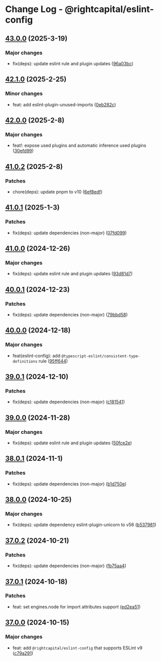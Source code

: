 # Change Log - @rightcapital/eslint-config

<!-- This log was last generated on Wed, 19 Mar 2025 08:41:59 GMT and should not be manually modified. -->

<!-- Start content -->

## [43.0.0](https://github.com/RightCapitalHQ/frontend-style-guide/tree/%40rightcapital%2Feslint-config_v43.0.0) (2025-3-19)

### Major changes

- fix(deps): update eslint rule and plugin updates ([96a03bc](https://github.com/RightCapitalHQ/frontend-style-guide/commit/96a03bce197dfd0c30563cc8423f692562e971f7))

## [42.1.0](https://github.com/RightCapitalHQ/frontend-style-guide/tree/%40rightcapital%2Feslint-config_v42.1.0) (2025-2-25)

### Minor changes

- feat: add eslint-plugin-unused-imports ([0eb282c](https://github.com/RightCapitalHQ/frontend-style-guide/commit/0eb282ce2826ac3f243af64661dc4093576536fb))

## [42.0.0](https://github.com/RightCapitalHQ/frontend-style-guide/tree/%40rightcapital%2Feslint-config_v42.0.0) (2025-2-8)

### Major changes

- feat!: expose used plugins and automatic inference used plugins ([30efd99](https://github.com/RightCapitalHQ/frontend-style-guide/commit/30efd99a8ba38223d6f1c4b1487d04820c37eedb))

## [41.0.2](https://github.com/RightCapitalHQ/frontend-style-guide/tree/%40rightcapital%2Feslint-config_v41.0.2) (2025-2-8)

### Patches

- chore(deps): update pnpm to v10 ([6ef8edf](https://github.com/RightCapitalHQ/frontend-style-guide/commit/6ef8edfde43887f752c0d70d55a16020db388f67))

## [41.0.1](https://github.com/RightCapitalHQ/frontend-style-guide/tree/%40rightcapital%2Feslint-config_v41.0.1) (2025-1-3)

### Patches

- fix(deps): update dependencies (non-major) ([07fd099](https://github.com/RightCapitalHQ/frontend-style-guide/commit/07fd099e85c42db9181b58783dc1158c2e842d03))

## [41.0.0](https://github.com/RightCapitalHQ/frontend-style-guide/tree/%40rightcapital%2Feslint-config_v41.0.0) (2024-12-26)

### Major changes

- fix(deps): update eslint rule and plugin updates ([93d81d7](https://github.com/RightCapitalHQ/frontend-style-guide/commit/93d81d7b4467c6539f1f08b114ee294032184496))

## [40.0.1](https://github.com/RightCapitalHQ/frontend-style-guide/tree/%40rightcapital%2Feslint-config_v40.0.1) (2024-12-23)

### Patches

- fix(deps): update dependencies (non-major) ([79bbd58](https://github.com/RightCapitalHQ/frontend-style-guide/commit/79bbd58c021884ff5d7f8b5c433f57d1fc4c4fe5))

## [40.0.0](https://github.com/RightCapitalHQ/frontend-style-guide/tree/%40rightcapital%2Feslint-config_v40.0.0) (2024-12-18)

### Major changes

- feat(eslint-config): add `@typescript-eslint/consistent-type-definitions` rule ([95ff644](https://github.com/RightCapitalHQ/frontend-style-guide/commit/95ff6447f4e27dfea9f8d97757f1ff0e3c8111f7))

## [39.0.1](https://github.com/RightCapitalHQ/frontend-style-guide/tree/%40rightcapital%2Feslint-config_v39.0.1) (2024-12-10)

### Patches

- fix(deps): update dependencies (non-major) ([c181541](https://github.com/RightCapitalHQ/frontend-style-guide/commit/c1815412203f6b201bbcd236adab098ec3b44850))

## [39.0.0](https://github.com/RightCapitalHQ/frontend-style-guide/tree/%40rightcapital%2Feslint-config_v39.0.0) (2024-11-28)

### Major changes

- fix(deps): update eslint rule and plugin updates ([50fce2e](https://github.com/RightCapitalHQ/frontend-style-guide/commit/50fce2e657c8e7db4a5b9e4b096ec6c38418c5e3))

## [38.0.1](https://github.com/RightCapitalHQ/frontend-style-guide/tree/%40rightcapital%2Feslint-config_v38.0.1) (2024-11-1)

### Patches

- fix(deps): update dependencies (non-major) ([b1d750e](https://github.com/RightCapitalHQ/frontend-style-guide/commit/b1d750e049489a1712711cea70eeb76c9e730953))

## [38.0.0](https://github.com/RightCapitalHQ/frontend-style-guide/tree/%40rightcapital%2Feslint-config_v38.0.0) (2024-10-25)

### Major changes

- fix(deps): update dependency eslint-plugin-unicorn to v56 ([b537981](https://github.com/RightCapitalHQ/frontend-style-guide/commit/b5379814fd92eeb676a7a9357000648d2758344a))

## [37.0.2](https://github.com/RightCapitalHQ/frontend-style-guide/tree/%40rightcapital%2Feslint-config_v37.0.2) (2024-10-21)

### Patches

- fix(deps): update dependencies (non-major) ([fb75aa4](https://github.com/RightCapitalHQ/frontend-style-guide/commit/fb75aa4f31c9f7d674a9914aaaadc2578d96dc5c))

## [37.0.1](https://github.com/RightCapitalHQ/frontend-style-guide/tree/%40rightcapital%2Feslint-config_v37.0.1) (2024-10-18)

### Patches

- feat: set engines.node for import attributes support ([ed2ea51](https://github.com/RightCapitalHQ/frontend-style-guide/commit/ed2ea51af6396655e643181c62a7458adc0e9a31))

## [37.0.0](https://github.com/RightCapitalHQ/frontend-style-guide/tree/%40rightcapital%2Feslint-config_v37.0.0) (2024-10-15)

### Major changes

- feat: add `@rightcapital/eslint-config` that supports ESLint v9 ([c79a291](https://github.com/RightCapitalHQ/frontend-style-guide/commit/c79a291edc76c7801ff3e6b9729d7ef633921b93))
